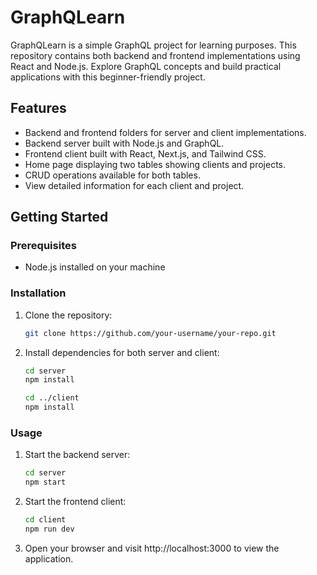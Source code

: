 # GraphQLearn

GraphQLearn is a simple GraphQL project for learning purposes. This repository contains both backend and frontend implementations using React and Node.js. Explore GraphQL concepts and build practical applications with this beginner-friendly project.

## Features

- Backend and frontend folders for server and client implementations.
- Backend server built with Node.js and GraphQL.
- Frontend client built with React, Next.js, and Tailwind CSS.
- Home page displaying two tables showing clients and projects.
- CRUD operations available for both tables.
- View detailed information for each client and project.

## Getting Started

### Prerequisites

- Node.js installed on your machine

### Installation

1. Clone the repository:

   ```bash
   git clone https://github.com/your-username/your-repo.git
   ```

2. Install dependencies for both server and client:

    ```bash
    cd server
    npm install
    
    cd ../client
    npm install
   ```

### Usage

1. Start the backend server:

   ```bash
   cd server
   npm start
   ```

2. Start the frontend client:

    ```bash
    cd client
    npm run dev
   ```

3. Open your browser and visit http://localhost:3000 to view the application.
